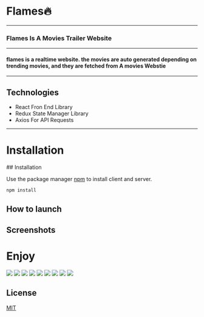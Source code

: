 <h1>Flames🔥</h1>
<hr/>
<h3>Flames Is A Movies Trailer Website</h3>
<hr />
<h4>flames is a realtime website. the movies are auto generated depending on trending movies, and they are fetched from A movies Webstie</h4>
<hr />
<h2>Technologies</h2>
<ul>
<li>React Fron End Library</li>
<li>Redux State Manager Library</li>
<li>Axios For API Requests</li>
</ul>
<hr />
<h1>Installation</h1>
## Installation

Use the package manager [npm](https://pip.pypa.io/en/stable/) to install  client and server.

```bash
npm install
```
## How to launch

## Screenshots
<h1>Enjoy</h1>
<img src="https://github.com/Anas-Qadil/Flames/blob/master/Home.png?raw=true" />
<img src="https://github.com/Anas-Qadil/Flames/blob/master/login.png?raw=true" />
<img src="https://github.com/Anas-Qadil/Flames/blob/master/slider.png?raw=true" />
<img src="https://github.com/Anas-Qadil/Flames/blob/master/recommends.png?raw=true" />
<img src="https://github.com/Anas-Qadil/Flames/blob/master/trends.png?raw=true" />
<img src="https://github.com/Anas-Qadil/Flames/blob/master/multi.png?raw=true" />
<img src="https://github.com/Anas-Qadil/Flames/blob/master/spiderman.png?raw=true" />
<img src="https://github.com/Anas-Qadil/Flames/blob/master/film page.png?raw=true" />
<img src="https://github.com/Anas-Qadil/Flames/blob/master/search.png?raw=true" />

## License
[MIT](https://choosealicense.com/licenses/mit/)
